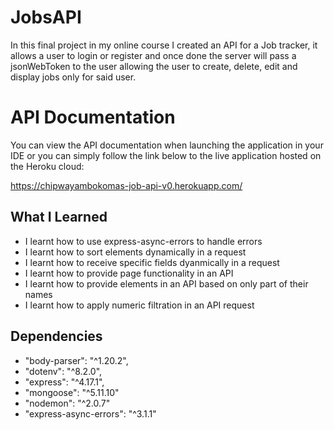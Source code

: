 
# JobsAPI

In this final project in my online course I created an API for a Job tracker, it allows a user to login or register and once done the server will pass a jsonWebToken to the user allowing the user to create, delete, edit and display jobs only for said user.

# API Documentation

You can view the API documentation when launching the application in your IDE or you can simply follow the link below to the live application hosted on the Heroku cloud:

https://chipwayambokomas-job-api-v0.herokuapp.com/


## What I Learned

* I learnt how to use express-async-errors to handle errors
* I learnt how to sort elements dynamically in a request
* I learnt how to receive specific fields dyanmically in a request
* I learnt how to provide page functionality in an API
* I learnt how to provide elements in an API based on only part of their names
* I learnt how to apply numeric filtration in an API request


## Dependencies 

* "body-parser": "^1.20.2",
* "dotenv": "^8.2.0",
* "express": "^4.17.1",
* "mongoose": "^5.11.10"
* "nodemon": "^2.0.7"
* "express-async-errors": "^3.1.1"

